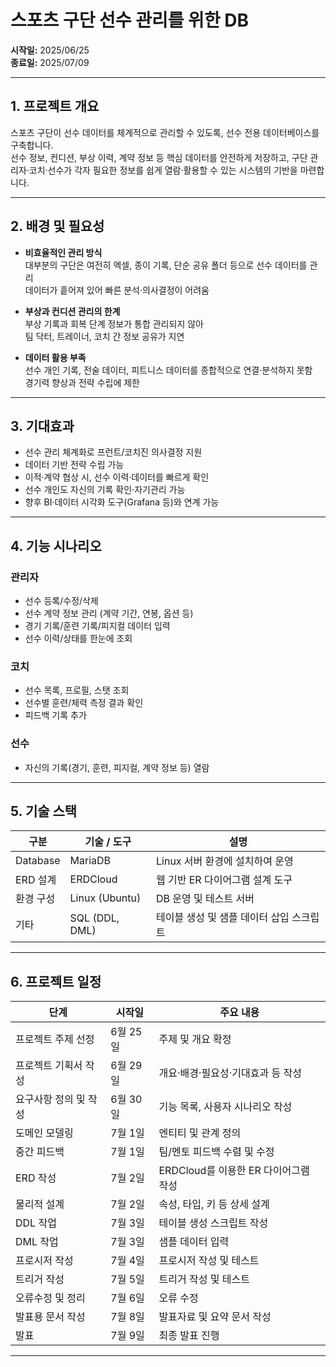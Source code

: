 # 스포츠 구단 선수 관리를 위한 DB

**시작일:** 2025/06/25  
**종료일:** 2025/07/09

---

## 1. 프로젝트 개요

스포츠 구단이 선수 데이터를 체계적으로 관리할 수 있도록, 선수 전용 데이터베이스를 구축합니다.  
선수 정보, 컨디션, 부상 이력, 계약 정보 등 핵심 데이터를 안전하게 저장하고, 구단 관리자·코치·선수가 각자 필요한 정보를 쉽게 열람·활용할 수 있는 시스템의 기반을 마련합니다.

---

## 2. 배경 및 필요성

- **비효율적인 관리 방식**  
  대부분의 구단은 여전히 엑셀, 종이 기록, 단순 공유 폴더 등으로 선수 데이터를 관리  
  데이터가 흩어져 있어 빠른 분석·의사결정이 어려움

- **부상과 컨디션 관리의 한계**  
  부상 기록과 회복 단계 정보가 통합 관리되지 않아  
  팀 닥터, 트레이너, 코치 간 정보 공유가 지연

- **데이터 활용 부족**  
  선수 개인 기록, 전술 데이터, 피트니스 데이터를 종합적으로 연결·분석하지 못함  
  경기력 향상과 전략 수립에 제한

---

## 3. 기대효과

- 선수 관리 체계화로 프런트/코치진 의사결정 지원  
- 데이터 기반 전략 수립 가능  
- 이적·계약 협상 시, 선수 이력·데이터를 빠르게 확인  
- 선수 개인도 자신의 기록 확인·자기관리 가능  
- 향후 BI·데이터 시각화 도구(Grafana 등)와 연계 가능

---

## 4. 기능 시나리오

### 관리자
- 선수 등록/수정/삭제  
- 선수 계약 정보 관리 (계약 기간, 연봉, 옵션 등)  
- 경기 기록/훈련 기록/피지컬 데이터 입력  
- 선수 이력/상태를 한눈에 조회  

### 코치
- 선수 목록, 프로필, 스탯 조회  
- 선수별 훈련/체력 측정 결과 확인  
- 피드백 기록 추가  

### 선수
- 자신의 기록(경기, 훈련, 피지컬, 계약 정보 등) 열람  

---

## 5. 기술 스택

| 구분       | 기술 / 도구 | 설명                      |
|------------|-------------|---------------------------|
| Database   | MariaDB     | Linux 서버 환경에 설치하여 운영  |
| ERD 설계   | ERDCloud    | 웹 기반 ER 다이어그램 설계 도구   |
| 환경 구성  | Linux (Ubuntu) | DB 운영 및 테스트 서버           |
| 기타       | SQL (DDL, DML) | 테이블 생성 및 샘플 데이터 삽입 스크립트 |

---

## 6. 프로젝트 일정

| 단계                | 시작일    | 주요 내용                        |
|---------------------|-----------|---------------------------------|
| 프로젝트 주제 선정   | 6월 25일  | 주제 및 개요 확정               |
| 프로젝트 기획서 작성 | 6월 29일  | 개요·배경·필요성·기대효과 등 작성 |
| 요구사항 정의 및 작성| 6월 30일  | 기능 목록, 사용자 시나리오 작성  |
| 도메인 모델링       | 7월 1일   | 엔티티 및 관계 정의             |
| 중간 피드백         | 7월 1일   | 팀/멘토 피드백 수렴 및 수정     |
| ERD 작성            | 7월 2일   | ERDCloud를 이용한 ER 다이어그램 작성 |
| 물리적 설계         | 7월 2일   | 속성, 타입, 키 등 상세 설계     |
| DDL 작업            | 7월 3일   | 테이블 생성 스크립트 작성       |
| DML 작업            | 7월 3일   | 샘플 데이터 입력               |
| 프로시저 작성       | 7월 4일   | 프로시저 작성 및 테스트         |
| 트리거 작성         | 7월 5일   | 트리거 작성 및 테스트           |
| 오류수정 및 정리    | 7월 6일   | 오류 수정                      |
| 발표용 문서 작성    | 7월 8일   | 발표자료 및 요약 문서 작성      |
| 발표                | 7월 9일   | 최종 발표 진행                 |

---

